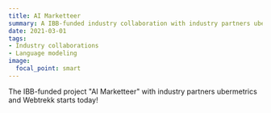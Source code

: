```yaml
---
title: AI Marketteer 
summary: A IBB-funded industry collaboration with industry partners ubermetrics and Webtrekk. 
date: 2021-03-01
tags:
- Industry collaborations
- Language modeling
image:
  focal_point: smart
---
```


The IBB-funded project "AI Marketteer" with industry partners ubermetrics and Webtrekk starts today! 

